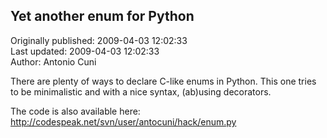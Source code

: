 ## Yet another enum for Python  
Originally published: 2009-04-03 12:02:33  
Last updated: 2009-04-03 12:02:33  
Author: Antonio Cuni  
  
There are plenty of ways to declare C-like enums in Python.  This one tries to be minimalistic and with a nice syntax, (ab)using decorators.

The code is also available here:
http://codespeak.net/svn/user/antocuni/hack/enum.py